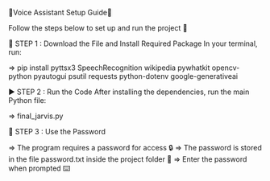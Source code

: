 🎤Voice Assistant Setup Guide🤖

Follow the steps below to set up and run the project 🚀

📝 STEP 1 : Download the File and Install Required Package
In your terminal, run:

=> pip install pyttsx3 SpeechRecognition wikipedia pywhatkit opencv-python pyautogui psutil requests python-dotenv google-generativeai

▶️ STEP 2 : Run the Code
After installing the dependencies, run the main Python file:

=> final_jarvis.py

🔑 STEP 3 : Use the Password

=> The program requires a password for access 🔒
=> The password is stored in the file password.txt inside the project folder 📂
=> Enter the password when prompted ⌨️
